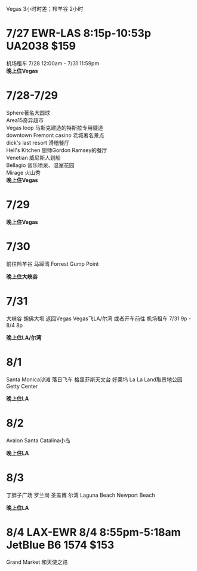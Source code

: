 Vegas 3小时时差；羚羊谷 2小时

# 7/27 EWR-LAS 8:15p-10:53p UA2038 $159
机场租车 7/28 12:00am - 7/31 11:59pm   
**晚上住Vegas**

# 7/28-7/29 
Sphere著名大圆球   
Area15奇异超市   
Vegas loop 马斯克建造的特斯拉专用隧道   
downtown Fremont casino 老城著名景点  
dick's last resort 滑稽餐厅  
Hell's Kitchen 厨师Gordon Ramsey的餐厅  
Venetian 威尼斯人划船  
Bellagio 音乐喷泉、温室花园   
Mirage 火山秀  
**晚上住Vegas**

# 7/29
**晚上住Vegas**

# 7/30
前往羚羊谷 马蹄湾
Forrest Gump Point

**晚上住大峡谷**

# 7/31 
大峡谷 
胡佛大坝 返回Vegas
Vegas飞LA/尔湾 或者开车前往
机场租车 7/31 9p - 8/4 8p  

**晚上住LA/尔湾**

# 8/1 
Santa Monica沙滩 落日飞车
格里菲斯天文台 好莱坞 
La La Land取景地公园
Getty Center

**晚上住LA**

# 8/2 
Avalon  Santa Catalina小岛

**晚上住LA**

# 8/3
丁胖子广场 罗兰岗 圣盖博
尔湾 
Laguna Beach
Newport Beach

**晚上住LA**

# 8/4 LAX-EWR 8/4 8:55pm-5:18am JetBlue B6 1574  $153
Grand Market 和天使之路

